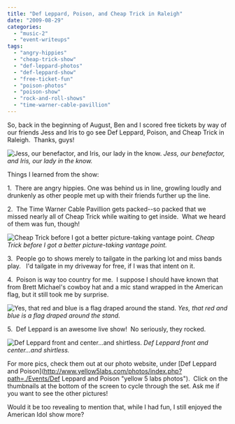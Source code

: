 ```yaml
---
title: "Def Leppard, Poison, and Cheap Trick in Raleigh"
date: "2009-08-29"
categories:
  - "music-2"
  - "event-writeups"
tags:
  - "angry-hippies"
  - "cheap-trick-show"
  - "def-leppard-photos"
  - "def-leppard-show"
  - "free-ticket-fun"
  - "poison-photos"
  - "poison-show"
  - "rock-and-roll-shows"
  - "time-warner-cable-pavillion"
---
```


So, back in the beginning of August, Ben and I scored free tickets by way of our friends Jess and Iris to go see Def Leppard, Poison, and Cheap Trick in Raleigh.  Thanks, guys!

![Jess, our benefactor, and Iris, our lady in the know.](https://d2ypg8o05lff0b.cloudfront.net/wp-content/uploads/sites/3/2009/08/Untitled-26.jpg "jess and iris") *Jess, our benefactor, and Iris, our lady in the know.*

Things I learned from the show:

1.  There are angry hippies. One was behind us in line, growling loudly and drunkenly as other people met up with their friends further up the line.

2.  The Time Warner Cable Pavillion gets packed--so packed that we missed nearly all of Cheap Trick while waiting to get inside.  What we heard of them was fun, though!

![Cheap Trick before I got a better picture-taking vantage point.](https://d2ypg8o05lff0b.cloudfront.net/wp-content/uploads/sites/3/2009/08/Untitled-11.jpg "cheap trick") *Cheap Trick before I got a better picture-taking vantage point.*

3.  People go to shows merely to tailgate in the parking lot and miss bands play.   I'd tailgate in my driveway for free, if I was that intent on it.

4.  Poison is way too country for me.  I suppose I should have known that from Brett Michael's cowboy hat and a mic stand wrapped in the American flag, but it still took me by surprise.

![Yes, that red and blue is a flag draped around the stand.](https://d2ypg8o05lff0b.cloudfront.net/wp-content/uploads/sites/3/2009/08/Untitled-24.jpg "flag mic") *Yes, that red and blue is a flag draped around the stand.*

5.  Def Leppard is an awesome live show!  No seriously, they rocked.

![Def Leppard front and center...and shirtless.](https://d2ypg8o05lff0b.cloudfront.net/wp-content/uploads/sites/3/2009/08/Untitled-75.jpg "def leppard") *Def Leppard front and center...and shirtless.*

For more pics, check them out at our photo website, under [Def Leppard and Poison](http://www.yellow5labs.com/photos/index.php?path=./Events/Def Leppard and Poison "yellow 5 labs photos").  Click on the thumbnails at the bottom of the screen to cycle through the set. Ask me if you want to see the other pictures!

Would it be too revealing to mention that, while I had fun, I still enjoyed the American Idol show more?
